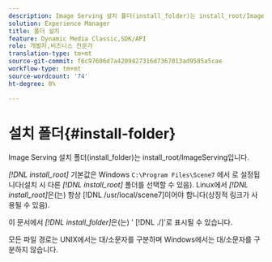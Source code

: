 ```yaml
---
description: Image Serving 설치 폴더(install_folder)는 install_root/ImageServing입니다.
solution: Experience Manager
title: 폴더 설치
feature: Dynamic Media Classic,SDK/API
role: 개발자,비즈니스 전문가
translation-type: tm+mt
source-git-commit: f6c97606d7a4209427316d7367013ad9585a5cae
workflow-type: tm+mt
source-wordcount: '74'
ht-degree: 0%

---
```



# 설치 폴더{#install-folder}

Image Serving 설치 폴더(install_folder)는 install_root/ImageServing입니다.

*[!DNL install_root]* 기본값은 Windows `C:\Program Files\Scene7` 에서 로 설정됩니다(설치 시 다른  *[!DNL install_root]* 폴더를 선택할 수 있음). Linux에서 *[!DNL install_root]*&#x200B;은(는) 항상 [!DNL /usr/local/scene7]이어야 합니다(상징적 링크가 사용될 수 있음).

이 문서에서 *[!DNL install_folder]*&#x200B;은(는) &#39; [!DNL ./]&#39;로 표시될 수 있습니다.

모든 파일 경로는 UNIX에서는 대/소문자를 구분하며 Windows에서는 대/소문자를 구분하지 않습니다.
